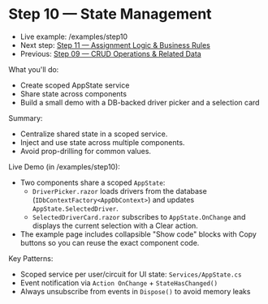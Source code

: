 # Step 10 — State Management

- Live example: /examples/step10
- Next step: [Step 11 — Assignment Logic & Business Rules](./Step11.md)
- Previous: [Step 09 — CRUD Operations & Related Data](./Step09.md)

What you'll do:

- Create scoped AppState service
- Share state across components
- Build a small demo with a DB-backed driver picker and a selection card

Summary:

- Centralize shared state in a scoped service.
- Inject and use state across multiple components.
- Avoid prop-drilling for common values.

Live Demo (in /examples/step10):

- Two components share a scoped `AppState`:
  - `DriverPicker.razor` loads drivers from the database (`IDbContextFactory<AppDbContext>`) and updates `AppState.SelectedDriver`.
  - `SelectedDriverCard.razor` subscribes to `AppState.OnChange` and displays the current selection with a Clear action.
- The example page includes collapsible "Show code" blocks with Copy buttons so you can reuse the exact component code.

Key Patterns:

- Scoped service per user/circuit for UI state: `Services/AppState.cs`
- Event notification via `Action OnChange` + `StateHasChanged()`
- Always unsubscribe from events in `Dispose()` to avoid memory leaks
